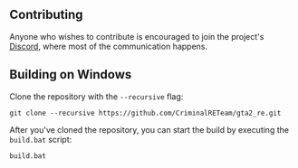 ## Contributing
Anyone who wishes to contribute is encouraged to join the project's [Discord](https://discord.gg/4mTfhQKNQM), where most of the communication happens.

## Building on Windows

Clone the repository with the `--recursive` flag:

```
git clone --recursive https://github.com/CriminalRETeam/gta2_re.git
```

After you've cloned the repository, you can start the build by executing the `build.bat` script:

```
build.bat
```
